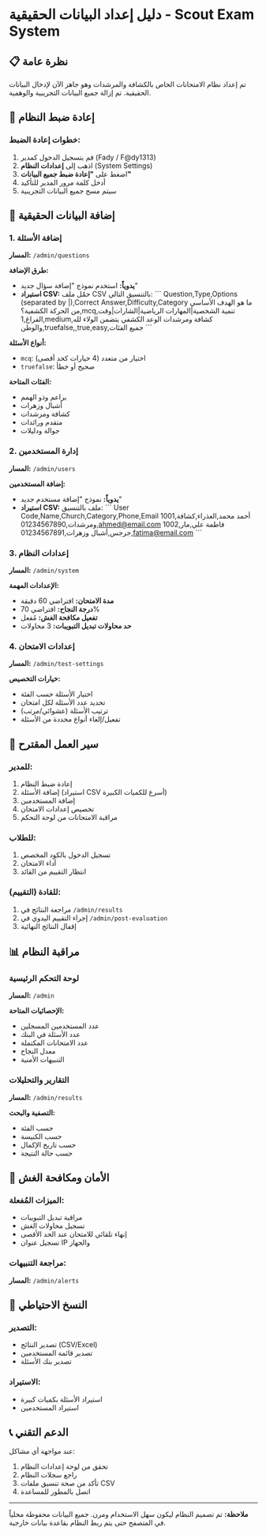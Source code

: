 # دليل إعداد البيانات الحقيقية - Scout Exam System

## 📋 نظرة عامة
تم إعداد نظام الامتحانات الخاص بالكشافة والمرشدات وهو جاهز الآن لإدخال البيانات الحقيقية. تم إزالة جميع البيانات التجريبية والوهمية.

## 🔄 إعادة ضبط النظام

### خطوات إعادة الضبط:
1. قم بتسجيل الدخول كمدير (Fady / F@dy1313)
2. اذهب إلى **إعدادات النظام** (System Settings)
3. اضغط على **"إعادة ضبط جميع البيانات"**
4. أدخل كلمة مرور المدير للتأكيد
5. سيتم مسح جميع البيانات التجريبية

## 📝 إضافة البيانات الحقيقية

### 1. إضافة الأسئلة
**المسار:** `/admin/questions`

**طرق الإضافة:**
- **يدوياً:** استخدم نموذج "إضافة سؤال جديد"
- **استيراد CSV:** حمّل ملف CSV بالتنسيق التالي:
  \`\`\`
  Question,Type,Options (separated by |),Correct Answer,Difficulty,Category
  ما هو الهدف الأساسي من الحركة الكشفية؟,mcq,تنمية الشخصية|المهارات الرياضية|الشارات|وقت الفراغ,1,medium,كشافة ومرشدات
  الوعد الكشفي يتضمن الولاء لله والوطن,truefalse,,true,easy,جميع الفئات
  \`\`\`

**أنواع الأسئلة:**
- `mcq`: اختيار من متعدد (4 خيارات كحد أقصى)
- `truefalse`: صحيح أو خطأ

**الفئات المتاحة:**
- براعم وذو الهمم
- أشبال وزهرات  
- كشافة ومرشدات
- متقدم ورائدات
- جوالة ودليلات

### 2. إدارة المستخدمين
**المسار:** `/admin/users`

**إضافة المستخدمين:**
- **يدوياً:** نموذج "إضافة مستخدم جديد"
- **استيراد CSV:** ملف بالتنسيق:
  \`\`\`
  User Code,Name,Church,Category,Phone,Email
  1001,أحمد محمد,العذراء,كشافة ومرشدات,01234567890,ahmed@email.com
  1002,فاطمة علي,مار جرجس,أشبال وزهرات,01234567891,fatima@email.com
  \`\`\`

### 3. إعدادات النظام
**المسار:** `/admin/system`

**الإعدادات المهمة:**
- **مدة الامتحان:** افتراضي 60 دقيقة
- **درجة النجاح:** افتراضي 70%
- **تفعيل مكافحة الغش:** مُفعل
- **حد محاولات تبديل التبويبات:** 3 محاولات

### 4. إعدادات الامتحان
**المسار:** `/admin/test-settings`

**خيارات التخصيص:**
- اختيار الأسئلة حسب الفئة
- تحديد عدد الأسئلة لكل امتحان
- ترتيب الأسئلة (عشوائي/مرتب)
- تفعيل/إلغاء أنواع محددة من الأسئلة

## 🎯 سير العمل المقترح

### للمدير:
1. إعادة ضبط النظام
2. إضافة الأسئلة (استيراد CSV أسرع للكميات الكبيرة)
3. إضافة المستخدمين
4. تخصيص إعدادات الامتحان
5. مراقبة الامتحانات من لوحة التحكم

### للطلاب:
1. تسجيل الدخول بالكود المخصص
2. أداء الامتحان
3. انتظار التقييم من القائد

### للقادة (التقييم):
1. مراجعة النتائج في `/admin/results`
2. إجراء التقييم اليدوي في `/admin/post-evaluation`
3. إقفال النتائج النهائية

## 📊 مراقبة النظام

### لوحة التحكم الرئيسية
**المسار:** `/admin`

**الإحصائيات المتاحة:**
- عدد المستخدمين المسجلين
- عدد الأسئلة في البنك
- عدد الامتحانات المكتملة
- معدل النجاح
- التنبيهات الأمنية

### التقارير والتحليلات
**المسار:** `/admin/results`

**التصفية والبحث:**
- حسب الفئة
- حسب الكنيسة
- حسب تاريخ الإكمال
- حسب حالة النتيجة

## 🔐 الأمان ومكافحة الغش

### الميزات المُفعلة:
- مراقبة تبديل التبويبات
- تسجيل محاولات الغش
- إنهاء تلقائي للامتحان عند الحد الأقصى
- تسجيل عنوان IP والجهاز

### مراجعة التنبيهات:
**المسار:** `/admin/alerts`

## 💾 النسخ الاحتياطي

### التصدير:
- تصدير النتائج (CSV/Excel)
- تصدير قائمة المستخدمين
- تصدير بنك الأسئلة

### الاستيراد:
- استيراد الأسئلة بكميات كبيرة
- استيراد المستخدمين

## 📞 الدعم التقني

عند مواجهة أي مشاكل:
1. تحقق من لوحة إعدادات النظام
2. راجع سجلات النظام
3. تأكد من صحة تنسيق ملفات CSV
4. اتصل بالمطور للمساعدة

---

**ملاحظة:** تم تصميم النظام ليكون سهل الاستخدام ومرن. جميع البيانات محفوظة محلياً في المتصفح حتى يتم ربط النظام بقاعدة بيانات خارجية.
